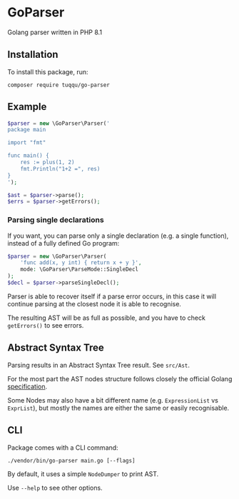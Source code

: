 # GoParser
Golang parser written in PHP 8.1

## Installation
To install this package, run:

```
composer require tuqqu/go-parser
```

## Example
```php
$parser = new \GoParser\Parser('
package main

import "fmt"

func main() {
    res := plus(1, 2)
    fmt.Println("1+2 =", res)
}
');

$ast = $parser->parse();
$errs = $parser->getErrors();
```

### Parsing single declarations
If you want, you can parse only a single declaration (e.g. a single function), instead of a fully defined Go program:
```php
$parser = new \GoParser\Parser(
    'func add(x, y int) { return x + y }', 
    mode: \GoParser\ParseMode::SingleDecl
);
$decl = $parser->parseSingleDecl();
```

Parser is able to recover itself if a parse error occurs, in this case it will continue parsing at the closest node it is able to recognise.

The resulting AST will be as full as possible, and you have to check `getErrors()` to see errors.


## Abstract Syntax Tree

Parsing results in an Abstract Syntax Tree result. See `src/Ast`.

For the most part the AST nodes structure follows closely the official Golang [specification][1].

Some Nodes may also have a bit different name (e.g. `ExpressionList` vs `ExprList`), but mostly the names are either the same or easily recognisable.

## CLI
Package comes with a CLI command:

```
./vendor/bin/go-parser main.go [--flags]
```

By default, it uses a simple `NodeDumper` to print AST.

Use `--help` to see other options.

[1]: https://go.dev/ref/spec